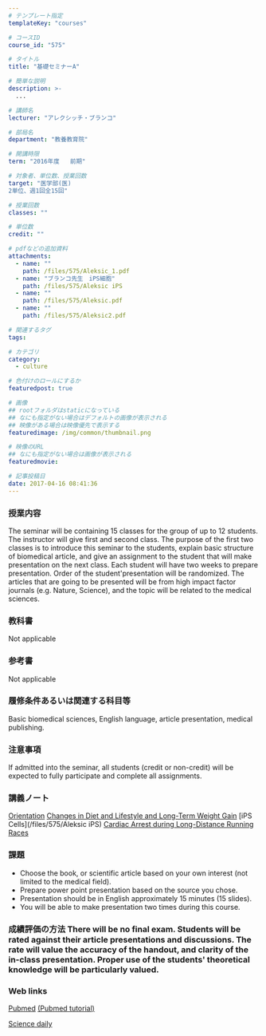 ```yaml
---
# テンプレート指定
templateKey: "courses"

# コースID
course_id: "575"

# タイトル
title: "基礎セミナーA"

# 簡単な説明
description: >-
  ...

# 講師名
lecturer: "アレクシッチ・ブランコ"

# 部局名
department: "教養教育院"

# 開講時限
term: "2016年度	前期"

# 対象者、単位数、授業回数
target: "医学部(医)
2単位、週1回全15回"

# 授業回数
classes: ""

# 単位数
credit: ""

# pdfなどの追加資料
attachments: 
  - name: "" 
    path: /files/575/Aleksic_1.pdf
  - name: "ブランコ先生　iPS細胞" 
    path: /files/575/Aleksic iPS
  - name: "" 
    path: /files/575/Aleksic.pdf
  - name: "" 
    path: /files/575/Aleksic2.pdf

# 関連するタグ
tags:

# カテゴリ
category:
  - culture

# 色付けのロールにするか
featuredpost: true

# 画像
## rootフォルダはstaticになっている
## なにも指定がない場合はデフォルトの画像が表示される
## 映像がある場合は映像優先で表示する
featuredimage: /img/common/thumbnail.png

# 映像のURL
## なにも指定がない場合は画像が表示される
featuredmovie: 

# 記事投稿日
date: 2017-04-16 08:41:36
---
```


### 授業内容

The seminar will be containing 15 classes for the group of up to 12 students. The instructor will give first and second class. The purpose of the first two classes is to introduce this seminar to the students, explain basic structure of biomedical article, and give an assignment to the student that will make presentation on the next class. Each student will have two weeks to prepare presentation. Order of the student'presentation will be randomized. The articles that are going to be presented will be from high impact factor journals (e.g. Nature, Science), and the topic will be related to the medical sciences.

### 教科書

Not applicable

### 参考書

Not applicable

### 履修条件あるいは関連する科目等

Basic biomedical sciences, English language, article presentation, medical publishing.

### 注意事項

If admitted into the seminar, all students (credit or non-credit) will be expected to fully participate and complete all assignments.





### 講義ノート

[Orientation](/files/575/Aleksic_1.pdf) 
[Changes in Diet and Lifestyle and Long-Term Weight Gain](/files/575/Aleksic2.pdf) 
[iPS Cells](/files/575/Aleksic iPS) 
[Cardiac Arrest during Long-Distance Running Races](/files/575/Aleksic.pdf) 


### 課題

* Choose the book, or scientific article based on your own interest (not limited to the medical field).
* Prepare power point presentation based on the source you chose.
* Presentation should be in English approximately 15 minutes (15 slides).
* You will be able to make presentation two times during this course.


### 成績評価の方法 There will be no final exam. Students will be rated against their article presentations and discussions. The rate will value the accuracy of the handout, and clarity of the in-class presentation. Proper use of the students' theoretical knowledge will be particularly valued.


### Web links

<a href="http://www.ncbi.nlm.nih.gov/pubmed/" target="blank">Pubmed</a>
<a href="http://www.youtube.com/watch?v=V0NYKFSphKY&list=PLBD13A2628C7A9965/" target="blank">(Pubmed tutorial)</a></br>

<a href="http://www.sciencedaily.com/news/health_medicine//" target="blank">Science daily</a>